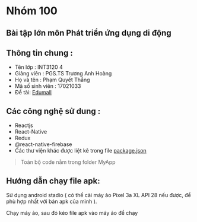 Nhóm 100 
========
Bài tập lớn môn Phát triển ứng dụng di động
-------------------------------------------
Thông tin chung :
----------------
 * Tên lớp : INT3120 4
 * Giảng viên : PGS.TS Trương Anh Hoàng
 * Họ và tên : Phạm Quyết Thắng
 * Mã số sinh viên : 17021033
 * Đề tài: [Edumall](https://play.google.com/store/apps/details?id=topica.edumall.edu.vn)

Các công nghệ sử dung :
-----------------------
 * Reactjs
 * React-Native
 * Redux
 * @react-native-firebase
 * Các thư viện khác được liệt kê trong file [package.json](https://github.com/phamquyetthang/INT3120-2020/blob/master/100/MyApp/package.json)

> Toàn bộ code nằm trong folder MyApp

Hướng dẫn chạy file apk:
------------------------

Sử dụng android stadio ( có thể cài máy ảo Pixel 3a XL API 28 nếu được, để phù hợp nhất với bản apk của mình ).

Chạy máy ảo, sau đó kéo file apk vào máy ảo để chạy
